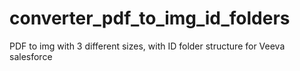 # converter_pdf_to_img_id_folders
PDF to img with 3 different sizes, with ID folder structure for Veeva salesforce
